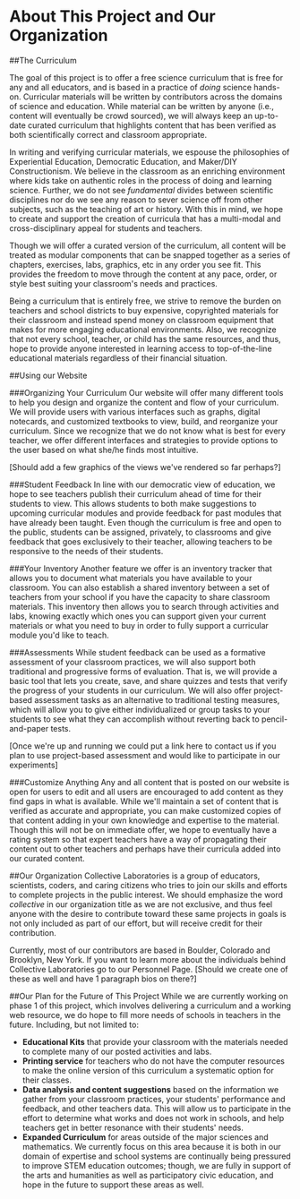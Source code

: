 # About This Project and Our Organization

##The Curriculum

The goal of this project is to offer a free science curriculum that is free for any and all educators, and is based in a practice of *doing* science hands-on.  Curricular materials will be written by contributors across the domains of science and education.  While material can be written by anyone (i.e., content will eventually be crowd sourced), we will always keep an up-to-date curated curriculum that highlights content that has been verified as both scientifically correct and classroom appropriate. 

 In writing and verifying curricular materials, we espouse the philosophies of Experiential Education, Democratic Education, and Maker/DIY Constructionism.  We believe in the classroom as an enriching environment where kids take on authentic roles in the process of doing and learning science.  Further, we do not see *fundamental* divides between scientific disciplines nor do we see any reason to sever science off from other subjects, such as the teaching of art or history.  With this in mind, we hope to create and support the creation of curricula that has a multi-modal and cross-disciplinary appeal for students and teachers.  

Though we will offer a curated version of the curriculum, all content will be treated as modular components that can be snapped together as a series of chapters, exercises, labs, graphics, etc in any order you see fit.  This provides the freedom to move through the content at any pace, order, or style best suiting your classroom's needs and practices.  

Being a curriculum that is entirely free, we strive to remove the burden on teachers and school districts to buy expensive, copyrighted materials for their classroom and instead spend money on classroom equipment that makes for more engaging educational environments.  Also, we recognize that not every school, teacher, or child has the same resources, and thus, hope to provide anyone interested in learning access to top-of-the-line educational materials regardless of their financial situation.  

##Using our Website

###Organizing Your Curriculum
Our website will offer many different tools to help you design and organize the content and flow of your curriculum.  We will provide users with various interfaces such as graphs, digital notecards, and customized textbooks to view, build, and reorganize your curriculum.  Since we recognize that we do not know what is best for every teacher, we offer different interfaces and strategies to provide options to the user based on what she/he finds most intuitive.

[Should add a few graphics of the views we've rendered so far perhaps?]

###Student Feedback
In line with our democratic view of education, we hope to see teachers publish their curriculum ahead of time for their students to view.  This allows students to both make suggestions to upcoming curricular modules and provide feedback for past modules that have already been taught.  Even though the curriculum is free and open to the public, students can be assigned, privately, to classrooms and give feedback that goes exclusively to their teacher, allowing teachers to be responsive to the needs of their students.  

###Your Inventory
Another feature we offer is an inventory tracker that allows you to document what materials you have available to your classroom.  You can also establish a shared inventory between a set of teachers from your school if you have the capacity to share classroom materials.  This inventory then allows you to search through activities and labs, knowing exactly which ones you can support given your current materials or what you need to buy in order to fully support a curricular module you'd like to teach.  

###Assessments
While student feedback can be used as a formative assessment of your classroom practices, we will also support both traditional and progressive forms of evaluation.  That is, we will provide a basic tool that lets you create, save, and share quizzes and tests that verify the progress of your students in our curriculum.  We will also offer project-based assessment tasks as an alternative to traditional testing measures, which will allow you to give either individualized or group tasks to your students to see what they can accomplish without reverting back to pencil-and-paper tests.  

[Once we're up and running we could put a link here to contact us if you plan to use project-based assessment and would like to participate in our experiments]

###Customize Anything
Any and all content that is posted on our website is open for users to edit and all users are encouraged to add content as they find gaps in what is available.  While we'll maintain a set of content that is verified as accurate and appropriate, you can make customized copies of that content adding in your own knowledge and expertise to the material.  Though this will not be on immediate offer, we hope to eventually have a rating system so that expert teachers have a way of propagating their content out to other teachers and perhaps have their curricula added into our curated content.

##Our Organization
Collective Laboratories is a group of educators, scientists, coders, and caring citizens who tries to join our skills and efforts to complete projects in the public interest.  We should emphasize the word *collective* in our organization title as we are not exclusive, and thus feel anyone with the desire to contribute toward these same projects in goals is not only included as part of our effort, but will receive credit for their contribution.

Currently, most of our contributors are based in Boulder, Colorado and Brooklyn, New York.  If you want to learn more about the individuals behind Collective Laboratories go to our Personnel Page.  [Should we create one of these as well and have 1 paragraph bios on there?]

##Our Plan for the Future of This Project
While we are currently working on phase 1 of this project, which involves delivering a curriculum and a working web resource, we do hope to fill more needs of schools in teachers in the future.  Including, but not limited to:  
+ **Educational Kits** that provide your classroom with the materials needed to complete many of our posted activities and labs.  
+ **Printing service** for teachers who do not have the computer resources to make the online version of this curriculum a systematic option for their classes.  
+ **Data analysis and content suggestions** based on the information we gather from your classroom practices, your students' performance and feedback, and other teachers data.  This will allow us to participate in the effort to determine what works and does not work in schools, and help teachers get in better resonance with their students' needs.  
+ **Expanded Curriculum** for areas outside of the major sciences and mathematics.  We currently focus on this area because it is both in our domain of expertise and school systems are continually being pressured to improve STEM education outcomes; though, we are fully in support of the arts and humanities as well as participatory civic education, and hope in the future to support these areas as well.

